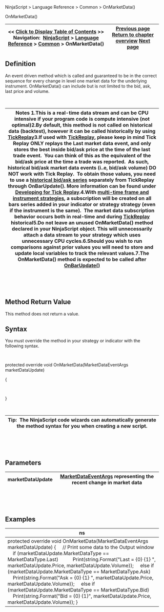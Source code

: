 ﻿


NinjaScript \> Language Reference \> Common \> OnMarketData()






















OnMarketData()







| \<\< [Click to Display Table of Contents](onmarketdata.md) \>\> **Navigation:**     [NinjaScript](ninjascript-1.md) \> [Language Reference](language_reference_wip-1.md) \> [Common](common-1.md) \> OnMarketData() | [Previous page](fundamentaldataeventargs-1.md) [Return to chapter overview](common-1.md) [Next page](marketdataeventargs-1.md) |
| --- | --- |











## Definition


An event driven method which is called and guaranteed to be in the correct sequence for every change in level one market data for the underlying instrument. OnMarketData() can include but is not limited to the bid, ask, last price and volume.


 




| Notes 1\.This is a real\-time data stream and can be CPU intensive if your program code is compute intensive (not optimal)2\.By default, this method is not called on historical data (backtest), however it can be called historically by using [TickReplay](tick_replay-1.md)3\.If used with [TickReplay](tick_replay-1.md), please keep in mind Tick Replay ONLY replays the Last market data event, and only stores the best inside bid/ask price at the time of the last trade event.  You can think of this as the equivalent of the bid/ask price at the time a trade was reported.  As such, historical bid/ask market data events (i..e, bid/ask volume) DO NOT work with Tick Replay.  To obtain those values, you need to use a [historical bid/ask series](using_historical_bid_ask_serie-1.md) separately from TickReplay through OnBarUpdate(). More information can be found under [Developing for Tick Replay](developing_for__tick_replay-1.md).4\.With [multi\-time frame and instrument strategies](multi-time_frame__instruments-1.md), a subscription will be created on all bars series added in your indicator or strategy strategy (even if the instrument is the same).  The market data subscription behavior occurs both in real\-time and during [TickReplay](tick_replay-1.md) historical5\.Do not leave an unused OnMarketData() method declared in your NinjaScript object. This will unnecessarily attach a data stream to your strategy which uses unnecessary CPU cycles.6\.Should you wish to run comparisons against prior values you will need to store and update local variables to track the relevant values.7\.The OnMarketData() method is expected to be called after [OnBarUpdate()](onbarupdate-1.md) |
| --- |



 


 


## Method Return Value


This method does not return a value.


## 


## Syntax
You must override the method in your strategy or indicator with the following syntax.


   

protected override void OnMarketData(MarketDataEventArgs marketDataUpdate)  

{  

   

}


 




| Tip:  The NinjaScript code wizards can automatically generate the method syntax for you when creating a new script. |
| --- |



 


 


## Parameters




| marketDataUpdate | [MarketDataEventArgs](marketdataeventargs-1.md) representing the recent change in market data |
| --- | --- |



 


 


## Examples




| ns |
| --- |
| protected override void OnMarketData(MarketDataEventArgs marketDataUpdate) {      // Print some data to the Output window      if (marketDataUpdate.MarketDataType \=\= MarketDataType.Last)             Print(string.Format("Last \= {0} {1} ", marketDataUpdate.Price, marketDataUpdate.Volume));      else if (marketDataUpdate.MarketDataType \=\= MarketDataType.Ask)          Print(string.Format("Ask \= {0} {1} ", marketDataUpdate.Price, marketDataUpdate.Volume));      else if (marketDataUpdate.MarketDataType \=\= MarketDataType.Bid)          Print(string.Format("Bid \= {0} {1}", marketDataUpdate.Price, marketDataUpdate.Volume)); } |









